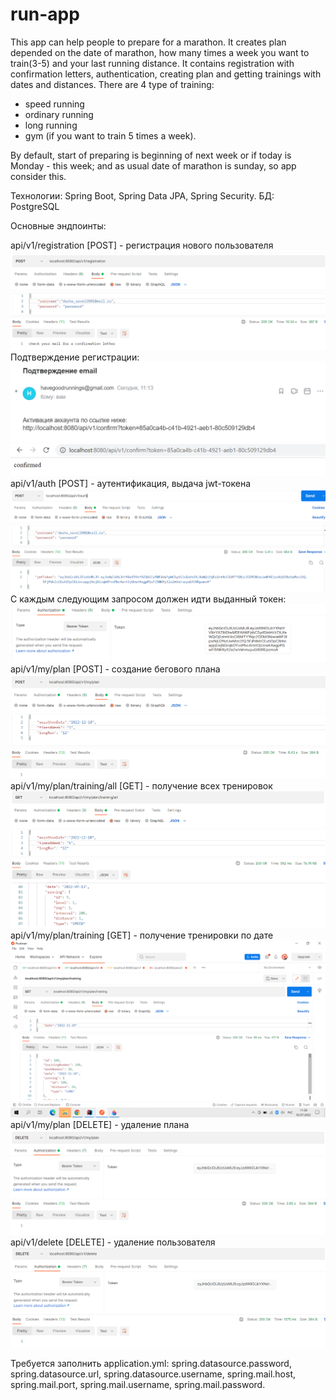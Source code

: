# run-app

This app can help people to prepare for a marathon. It creates plan depended on the date of marathon, how many times a week you want to train(3-5) and your last running distance.
It contains registration with confirmation letters, authentication, creating plan and getting trainings with dates and distances.
There are 4 type of training: 
- speed running
- ordinary running
- long running
- gym (if you want to train 5 times a week).


By default, start of preparing is beginning of next week or if today is Monday - this week; and as usual date of marathon is sunday, so app consider this.


Технологии: Spring Boot, Spring Data JPA, Spring Security.
БД: PostgreSQL


Основные эндпоинты:

api/v1/registration [POST] - регистрация нового пользователя
![img.png](img.png)
Подтверждение регистрации:
![img_1.png](img_1.png)
![img_2.png](img_2.png)
api/v1/auth [POST] - аутентификация, выдача jwt-токена
![img_3.png](img_3.png)
С каждым следующим запросом должен идти выданный токен:
![img_4.png](img_4.png)
api/v1/my/plan [POST] - создание бегового плана
![img_5.png](img_5.png)
api/v1/my/plan/training/all [GET] - получение всех тренировок
![img_6.png](img_6.png)
api/v1/my/plan/training [GET] - получение тренировки по дате
![img_7.png](img_7.png)
api/v1/my/plan [DELETE] - удаление плана
![img_8.png](img_8.png)
api/v1/delete [DELETE] - удаление пользователя
![img_9.png](img_9.png)

Требуется заполнить application.yml:
spring.datasource.password,
spring.datasource.url,
spring.datasource.username,
spring.mail.host,
spring.mail.port,
spring.mail.username,
spring.mail.password.